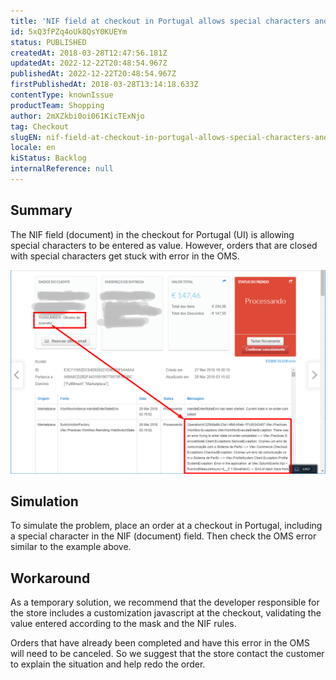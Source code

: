 ```yaml
---
title: 'NIF field at checkout in Portugal allows special characters and causes problem in order flow'
id: 5xQ3fPZq4oUk8QsY0KUEYm
status: PUBLISHED
createdAt: 2018-03-28T12:47:56.181Z
updatedAt: 2022-12-22T20:48:54.967Z
publishedAt: 2022-12-22T20:48:54.967Z
firstPublishedAt: 2018-03-28T13:14:18.633Z
contentType: knownIssue
productTeam: Shopping
author: 2mXZkbi0oi061KicTExNjo
tag: Checkout
slugEN: nif-field-at-checkout-in-portugal-allows-special-characters-and-causes-problem-in-order-flow
locale: en
kiStatus: Backlog
internalReference: null
---
```


## Summary

The NIF field (document) in the checkout for Portugal (UI) is allowing special characters to be entered as value. However, orders that are closed with special characters get stuck with error in the OMS.

![OMS](https://raw.githubusercontent.com/vtexdocs/known-issues/refs/heads/main/docs/en/known-issues/Shopping/nif-field-at-checkout-in-portugal-allows-special-characters-and-causes-problem-in-order-flow_1.png)

## Simulation

To simulate the problem, place an order at a checkout in Portugal, including a special character in the NIF (document) field. Then check the OMS error similar to the example above.

## Workaround

As a temporary solution, we recommend that the developer responsible for the store includes a customization javascript at the checkout, validating the value entered according to the mask and the NIF rules.

Orders that have already been completed and have this error in the OMS will need to be canceled. So we suggest that the store contact the customer to explain the situation and help redo the order.

